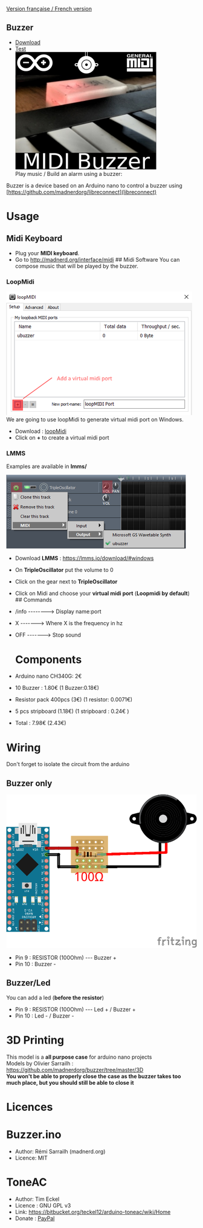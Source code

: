 [Version française / French version](https://github.com/madnerdorg/buzzer/blob/master/readme.fr.md)  

Buzzer 
------
* [Download](https://github.com/madnerdorg/buzzer/archive/master.zip)     
* [Test](http://madnerd.org/interface/midi)    
![Midi Buzzer](https://github.com/madnerdorg/buzzer/raw/master/doc/thumbnail_buzzer.jpg)  
Play music / Build an alarm using a buzzer:

Buzzer is a device based on an Arduino nano to control a buzzer using [https://github.com/madnerdorg/libreconnect](libreconnect)   

# Usage 
## Midi Keyboard

* Plug your **MIDI keyboard**.
* Go to http://madnerd.org/interface/midi ## Midi Software
You can compose music that will be played by the buzzer.    

### LoopMidi 
![LoopMidi Add Midi Port](https://github.com/madnerdorg/buzzer/raw/master/doc/loopMidi.png)     
We are going to use loopMidi to generate virtual midi port on Windows.
* Download : [loopMidi](http://www.tobias-erichsen.de/software/loopmidi.html)
* Click on **+** to create a virtual midi port

### LMMS
Examples are available in **lmms/** 

![buzzer on LMMS](https://github.com/madnerdorg/buzzer/raw/master/doc/buzzer_lmms.png)
* Download **LMMS** : https://lmms.io/download/#windows
* On **TripleOscillator** put the volume to 0
* Click on the gear next to **TripleOscillator**
* Click on Midi and choose your **virtual midi port** (**Loopmidi by default**) ## Commands
* /info --------> Display name:port    
* X -------> Where X is the frequency in hz
* OFF -------> Stop sound    

  # Components
* Arduino nano CH340G: 2€    
* 10 Buzzer : 1.80€  (1 Buzzer:0.18€)  
* Resistor pack 400pcs (3€) (1 resistor: 0.0071€) 
* 5 pcs stripboard (1.18€) (1 stripboard : 0.24€ )  
* Total : 7.98€ (2.43€)   

# Wiring
Don't forget to isolate the circuit from the arduino   
## Buzzer only 
![UBuzzer Wiring](https://github.com/madnerdorg/buzzer/raw/master/doc/buzzer_wiring.png)   
* Pin 9 : RESISTOR (100Ohm) --- Buzzer +   
* Pin 10 : Buzzer -    

## Buzzer/Led
You can add a led (**before the resistor**)
* Pin 9 : RESISTOR (100Ohm) --- Led + / Buzzer +   
* Pin 10 : Led - / Buzzer -  

# 3D Printing
This model is a **all purpose case** for arduino nano projects    
Models by Olivier Sarrailh : https://github.com/madnerdorg/buzzer/tree/master/3D    
**You won't be able to properly close the case as the buzzer takes too much place, but you should still be able to close it**

# Licences

# Buzzer.ino
* Author: Rémi Sarrailh (madnerd.org)   
* Licence: MIT

# ToneAC
* Author: Tim Eckel
* Licence : GNU GPL v3
* Link: https://bitbucket.org/teckel12/arduino-toneac/wiki/Home
* Donate : [PayPal](https://bitbucket.org/teckel12/arduino-toneac/wiki/Home#!show-your-appreciation)
